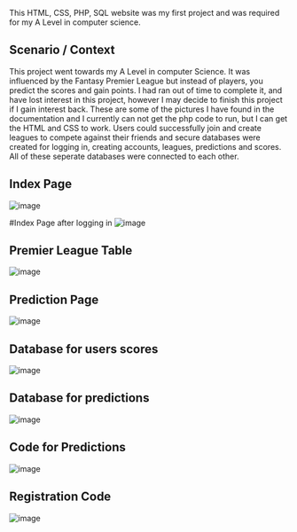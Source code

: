 This HTML, CSS, PHP, SQL website was my first project and was required for my A Level in computer science.

## Scenario / Context
This project went towards my A Level in computer Science. It was influenced by the Fantasy Premier League but instead of players, you predict the scores and gain points. I had ran out of time to complete it, and have lost interest in this project, however I may decide to finish this project if I gain interest back. These are some of the pictures I have found in the documentation and I currently can not get the php code to run, but I can get the HTML and CSS to work. Users could successfully join and create leagues to compete against their friends and secure databases were created for logging in, creating accounts, leagues, predictions and scores. All of these seperate databases were connected to each other.

## Index Page
![image](https://github.com/user-attachments/assets/8ac2bc61-efb3-4e75-9000-0a33699a87e1)

#Index Page after logging in
![image](https://github.com/user-attachments/assets/755b9954-ccb5-4cd1-a897-6666553f81c8)

## Premier League Table
![image](https://github.com/user-attachments/assets/20aa7d4b-086f-4c58-926a-925ce2bd7040)

## Prediction Page
![image](https://github.com/user-attachments/assets/da66d23c-8082-41d1-8a00-c96a020cc35e)

## Database for users scores
![image](https://github.com/user-attachments/assets/5bcd0412-1c5e-46d5-9171-864cbf0cc705)

## Database for predictions
![image](https://github.com/user-attachments/assets/6fda9579-db6b-435f-b930-49c5544bfcd3)

## Code for Predictions
![image](https://github.com/user-attachments/assets/727ea4c5-6220-4b59-b80e-5ed8ebaf6bc0)

## Registration Code
![image](https://github.com/user-attachments/assets/75a6269d-01a6-4e6f-99b3-6a7efb7a1ad4)
